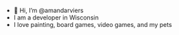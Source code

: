 - 👋 Hi, I’m @amandarviers
- I am a developer in Wisconsin
- I love painting, board games, video games, and my pets

<!---
amandarviers/amandarviers is a ✨ special ✨ repository because its `README.md` (this file) appears on your GitHub profile.
You can click the Preview link to take a look at your changes.
--->

